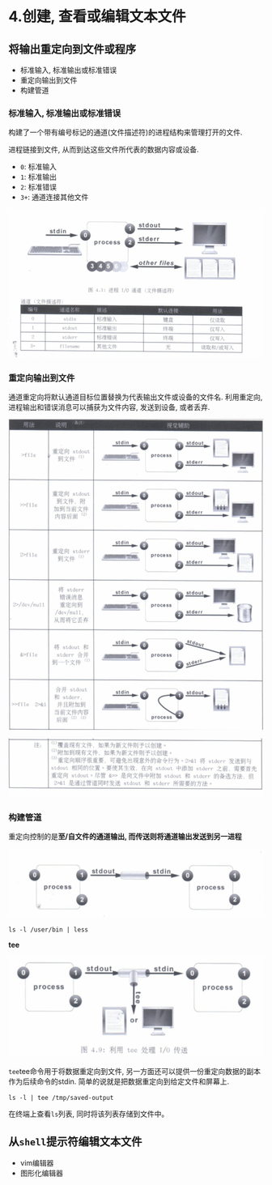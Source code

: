 # 4.创建, 查看或编辑文本文件

## 将输出重定向到文件或程序

* 标准输入, 标准输出或标准错误
* 重定向输出到文件
* 构建管道

### 标准输入, 标准输出或标准错误

构建了一个带有编号标记的通道(文件描述符)的进程结构来管理打开的文件.

进程链接到文件, 从而到达这些文件所代表的数据内容或设备. 

* `0`: 标准输入
* `1`: 标准输出
* `2`: 标准错误
* `3+`: 通道连接其他文件

![](./img/04_01.png)

### 重定向输出到文件

通道重定向将默认通道目标位置替换为代表输出文件或设备的文件名. 利用重定向, 进程输出和错误消息可以捕获为文件内容, 发送到设备, 或者丢弃.

![](./img/04_02.png)

![](./img/04_03.png)

### 构建管道

重定向控制的是**至/自文件的通道输出, 而传送则将通道输出发送到另一进程**

![](./img/04_04.png)

```
ls -l /user/bin | less
```

**tee**

![](./img/04_05.png)

`tee`tee命令用于将数据重定向到文件, 另一方面还可以提供一份重定向数据的副本作为后续命令的stdin. 简单的说就是把数据重定向到给定文件和屏幕上.

```
ls -l | tee /tmp/saved-output
```

在终端上查看`ls`列表, 同时将该列表存储到文件中。

## 从`shell`提示符编辑文本文件 

* vim编辑器
* 图形化编辑器